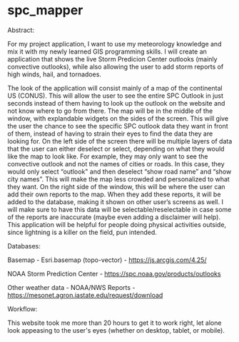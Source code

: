 # spc_mapper

Abstract:

For my project application, I want to use my meteorology knowledge and mix it with my newly learned GIS programming skills. I will create an application that shows the live Storm Predicion Center outlooks (mainly convective outlooks), while also allowing the user to add storm reports of high winds, hail, and tornadoes. 

The look of the application will consist mainly of a map of the continental US (CONUS). This will allow the user to see the entire SPC Outlook in just seconds instead of them having to look up the outlook on the website and not know where to go from there. The map will be in the middle of the window, with explandable widgets on the sides of the screen. This will give the user the chance to see the specific SPC outlook data they want in front of them, instead of having to strain their eyes to find the data they are looking for. On the left side of the screen there will be multiple layers of data that the user can either deselect or select, depending on what they would like the map to look like. For example, they may only want to see the convective outlook and not the names of cities or roads. In this case, they would only select “outlook" and then deselect “show road name” and “show city names”. This will make the map less crowded and personalized to what they want. On the right side of the window, this will be where the user can add their own reports to the map. When they add these reports, it will be added to the database, making it shown on other user’s screens as well. I will make sure to have this data will be selectable/reselectable in case some of the reports are inaccurate (maybe even adding a disclaimer will help). This application will be helpful for people doing physical activities outside, since lightning is a killer on the field, pun intended.

Databases: 

Basemap -
Esri.basemap (topo-vector) -
https://js.arcgis.com/4.25/ 

NOAA Storm Prediction Center -
https://spc.noaa.gov/products/outlooks

Other weather data -
NOAA/NWS Reports -
https://mesonet.agron.iastate.edu/request/download 


Workflow:

This website took me more than 20 hours to get it to work right, let alone look appeasing to the user's eyes (whether on desktop, tablet, or mobile).
